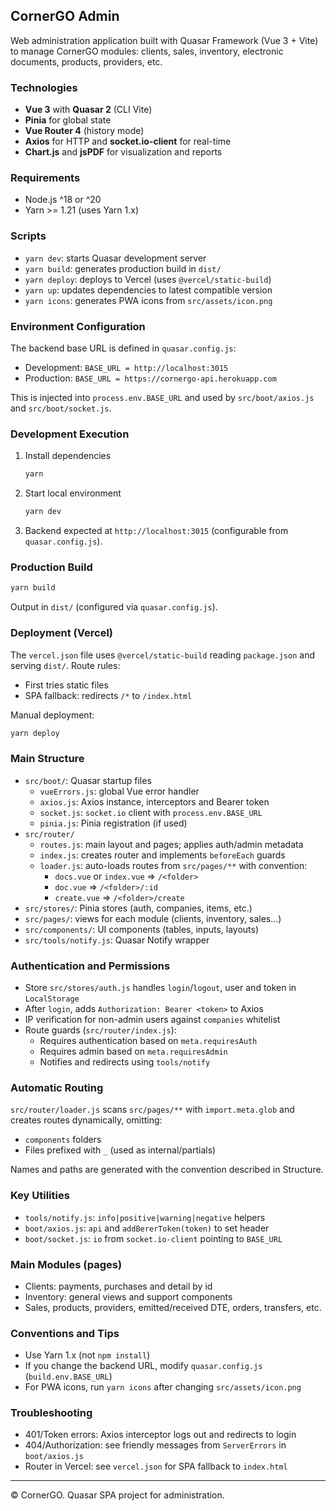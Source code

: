 ## CornerGO Admin

Web administration application built with Quasar Framework (Vue 3 + Vite) to manage CornerGO modules: clients, sales, inventory, electronic documents, products, providers, etc.

### Technologies

- **Vue 3** with **Quasar 2** (CLI Vite)
- **Pinia** for global state
- **Vue Router 4** (history mode)
- **Axios** for HTTP and **socket.io-client** for real-time
- **Chart.js** and **jsPDF** for visualization and reports

### Requirements

- Node.js ^18 or ^20
- Yarn >= 1.21 (uses Yarn 1.x)

### Scripts

- `yarn dev`: starts Quasar development server
- `yarn build`: generates production build in `dist/`
- `yarn deploy`: deploys to Vercel (uses `@vercel/static-build`)
- `yarn up`: updates dependencies to latest compatible version
- `yarn icons`: generates PWA icons from `src/assets/icon.png`

### Environment Configuration

The backend base URL is defined in `quasar.config.js`:

- Development: `BASE_URL = http://localhost:3015`
- Production: `BASE_URL = https://cornergo-api.herokuapp.com`

This is injected into `process.env.BASE_URL` and used by `src/boot/axios.js` and `src/boot/socket.js`.

### Development Execution

1. Install dependencies
   ```bash
   yarn
   ```
2. Start local environment
   ```bash
   yarn dev
   ```
3. Backend expected at `http://localhost:3015` (configurable from `quasar.config.js`).

### Production Build

```bash
yarn build
```

Output in `dist/` (configured via `quasar.config.js`).

### Deployment (Vercel)

The `vercel.json` file uses `@vercel/static-build` reading `package.json` and serving `dist/`. Route rules:

- First tries static files
- SPA fallback: redirects `/*` to `/index.html`

Manual deployment:

```bash
yarn deploy
```

### Main Structure

- `src/boot/`: Quasar startup files
  - `vueErrors.js`: global Vue error handler
  - `axios.js`: Axios instance, interceptors and Bearer token
  - `socket.js`: `socket.io` client with `process.env.BASE_URL`
  - `pinia.js`: Pinia registration (if used)
- `src/router/`
  - `routes.js`: main layout and pages; applies auth/admin metadata
  - `index.js`: creates router and implements `beforeEach` guards
  - `loader.js`: auto-loads routes from `src/pages/**` with convention:
    - `docs.vue` or `index.vue` => `/<folder>`
    - `doc.vue` => `/<folder>/:id`
    - `create.vue` => `/<folder>/create`
- `src/stores/`: Pinia stores (auth, companies, items, etc.)
- `src/pages/`: views for each module (clients, inventory, sales...)
- `src/components/`: UI components (tables, inputs, layouts)
- `src/tools/notify.js`: Quasar Notify wrapper

### Authentication and Permissions

- Store `src/stores/auth.js` handles `login`/`logout`, user and token in `LocalStorage`
- After `login`, adds `Authorization: Bearer <token>` to Axios
- IP verification for non-admin users against `companies` whitelist
- Route guards (`src/router/index.js`):
  - Requires authentication based on `meta.requiresAuth`
  - Requires admin based on `meta.requiresAdmin`
  - Notifies and redirects using `tools/notify`

### Automatic Routing

`src/router/loader.js` scans `src/pages/**` with `import.meta.glob` and creates routes dynamically, omitting:

- `components` folders
- Files prefixed with `_` (used as internal/partials)

Names and paths are generated with the convention described in Structure.

### Key Utilities

- `tools/notify.js`: `info|positive|warning|negative` helpers
- `boot/axios.js`: `api` and `addBererToken(token)` to set header
- `boot/socket.js`: `io` from `socket.io-client` pointing to `BASE_URL`

### Main Modules (pages)

- Clients: payments, purchases and detail by id
- Inventory: general views and support components
- Sales, products, providers, emitted/received DTE, orders, transfers, etc.

### Conventions and Tips

- Use Yarn 1.x (not `npm install`)
- If you change the backend URL, modify `quasar.config.js` (`build.env.BASE_URL`)
- For PWA icons, run `yarn icons` after changing `src/assets/icon.png`

### Troubleshooting

- 401/Token errors: Axios interceptor logs out and redirects to login
- 404/Authorization: see friendly messages from `ServerErrors` in `boot/axios.js`
- Router in Vercel: see `vercel.json` for SPA fallback to `index.html`

---

© CornerGO. Quasar SPA project for administration.
